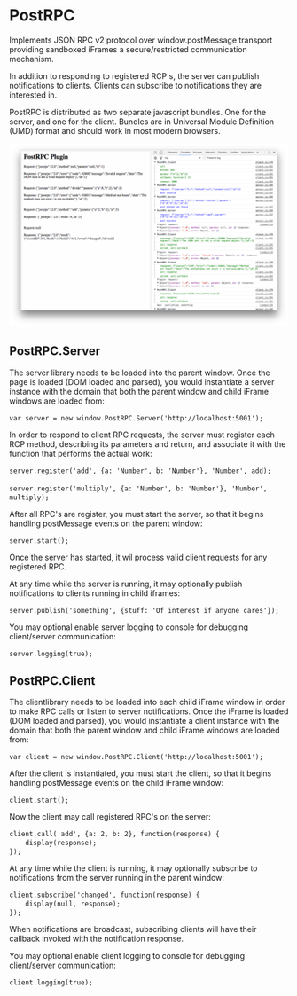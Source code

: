 # PostRPC

Implements JSON RPC v2 protocol over window.postMessage transport providing sandboxed iFrames a secure/restricted communication mechanism.

In addition to responding to registered RCP's, the server can publish notifications to clients.  Clients can subscribe to notifications they are interested in.

PostRPC is distributed as two separate javascript bundles. One for the server, and one for the client.  Bundles are in Universal Module Definition (UMD) format and should work in most modern browsers.

![Example](/example.png?raw=true "Example with Logging")


## PostRPC.Server

The server library needs to be loaded into the parent window. Once the page is loaded (DOM loaded and parsed), you would instantiate a server instance with the domain that both the parent window and child iFrame windows are loaded from:

```
var server = new window.PostRPC.Server('http://localhost:5001');

```

In order to respond to client RPC requests, the server must register each RCP method, describing its parameters and return, and associate it with the function that performs the actual work:

```
server.register('add', {a: 'Number', b: 'Number'}, 'Number', add);

server.register('multiply', {a: 'Number', b: 'Number'}, 'Number', multiply);
```

After all RPC's are register, you must start the server, so that it begins handling postMessage events on the parent window:

```
server.start();
```

Once the server has started, it wil process valid client requests for any registered RPC.

At any time while the server is running, it may optionally publish notifications to clients running in child iframes:

```
server.publish('something', {stuff: 'Of interest if anyone cares'});
```

You may optional enable server logging to console for debugging client/server communication:

```
server.logging(true);
```

## PostRPC.Client

The clientlibrary needs to be loaded into each child iFrame window in order to make RPC calls or listen to server notifications.  Once the iFrame is loaded (DOM loaded and parsed), you would instantiate a client instance with the domain that both the parent window and child iFrame windows are loaded from:

```
var client = new window.PostRPC.Client('http://localhost:5001');
```


After the client is instantiated, you must start the client, so that it begins handling postMessage events on the child iFrame window:

```
client.start();
```

Now the client may call registered RPC's on the server:

```
client.call('add', {a: 2, b: 2}, function(response) {
 	display(response);
});
```

At any time while the client is running, it may optionally subscribe to notifications from the server running in the parent window:

```
client.subscribe('changed', function(response) {
	display(null, response);
});
```

When notifications are broadcast, subscribing clients will have their callback invoked with the notification response.

You may optional enable client logging to console for debugging client/server communication:

```
client.logging(true);
```


